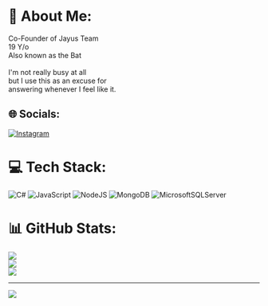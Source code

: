 # 💫 About Me:
Co-Founder of Jayus Team<br>19 Y/o<br>Also known as the Bat<br><br>I'm not really busy at all<br>but I use this as an excuse for<br>answering whenever I feel like it.


## 🌐 Socials:
[![Instagram](https://img.shields.io/badge/Instagram-%23E4405F.svg?logo=Instagram&logoColor=white)](https://instagram.com/batuhanaramazz) 

# 💻 Tech Stack:
![C#](https://img.shields.io/badge/c%23-%23239120.svg?style=for-the-badge&logo=c-sharp&logoColor=white) ![JavaScript](https://img.shields.io/badge/javascript-%23323330.svg?style=for-the-badge&logo=javascript&logoColor=%23F7DF1E) ![NodeJS](https://img.shields.io/badge/node.js-6DA55F?style=for-the-badge&logo=node.js&logoColor=white) ![MongoDB](https://img.shields.io/badge/MongoDB-%234ea94b.svg?style=for-the-badge&logo=mongodb&logoColor=white) ![MicrosoftSQLServer](https://img.shields.io/badge/Microsoft%20SQL%20Sever-CC2927?style=for-the-badge&logo=microsoft%20sql%20server&logoColor=white)
# 📊 GitHub Stats:
![](https://github-readme-stats.vercel.app/api?username=jayusbat&theme=highcontrast&hide_border=true&include_all_commits=true&count_private=true)<br/>
![](https://github-readme-streak-stats.herokuapp.com/?user=jayusbat&theme=highcontrast&hide_border=true)<br/>
![](https://github-readme-stats.vercel.app/api/top-langs/?username=jayusbat&theme=highcontrast&hide_border=true&include_all_commits=true&count_private=true&layout=compact)

---
[![](https://visitcount.itsvg.in/api?id=jayusbat&icon=5&color=12)](https://github.com/jayusbat)
